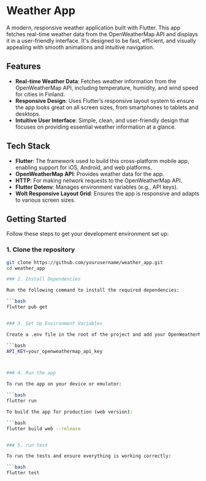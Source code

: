 # Weather App

A modern, responsive weather application built with Flutter. This app fetches real-time weather data from the OpenWeatherMap API and displays it in a user-friendly interface. It's designed to be fast, efficient, and visually appealing with smooth animations and intuitive navigation.

## Features

- **Real-time Weather Data**: Fetches weather information from the OpenWeatherMap API, including temperature, humidity, and wind speed for cities in Finland.
- **Responsive Design**: Uses Flutter’s responsive layout system to ensure the app looks great on all screen sizes, from smartphones to tablets and desktops.
- **Intuitive User Interface**: Simple, clean, and user-friendly design that focuses on providing essential weather information at a glance.

## Tech Stack

- **Flutter**: The framework used to build this cross-platform mobile app, enabling support for iOS, Android, and web platforms.
- **OpenWeatherMap API**: Provides weather data for the app.
- **HTTP**: For making network requests to the OpenWeatherMap API.
- **Flutter Dotenv**: Manages environment variables (e.g., API keys).
- **Wolt Responsive Layout Grid**: Ensures the app is responsive and adapts to various screen sizes.

## Getting Started

Follow these steps to get your development environment set up:

### 1. Clone the repository

```bash
git clone https://github.com/yourusername/weather_app.git
cd weather_app

### 2. Install Dependencies

Run the following command to install the required dependencies:

```bash
flutter pub get


### 3. Set Up Environment Variables

Create a .env file in the root of the project and add your OpenWeatherMap API key:

```bash
API_KEY=your_openweathermap_api_key



### 4. Run the app

To run the app on your device or emulator:

```bash
flutter run

To build the app for production (web version):

```bash
flutter build web --release


### 5. run test

To run the tests and ensure everything is working correctly:

```bash
flutter test
